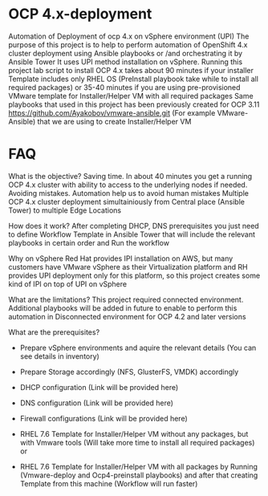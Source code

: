 # OCP 4.x-deployment
Automation of Deployment of ocp 4.x on vSphere environment (UPI)
The purpose of this project is to help to perform automation of OpenShift 4.x cluster deployment using Ansible playbooks or /and orchestrating it by Ansible Tower
It uses UPI method installation on vSphere.
Running this project lab script to install OCP 4.x takes about 90 minutes if your installer Template includes only RHEL OS (PreInstall playbook take while to install all required packages) or 35-40 minutes if you are using pre-provisioned VMware template for Installer/Helper VM with all required packages
Same playbooks that used in this project has been previously created for OCP 3.11 https://github.com/Ayakobov/vmware-ansible.git (For example VMware-Ansible) that we are using to create Installer/Helper VM

# FAQ
What is the objective?
Saving time. In about 40 minutes you get a running OCP 4.x cluster with ability to access to the underlying nodes if needed.
Avoiding mistakes. Automation help us to avoid human mistakes
Multiple OCP 4.x cluster deployment simultainiously from Central place (Ansible Tower) to multiple Edge Locations

How does it work?
After completing DHCP, DNS prerequisites you just need to define Workflow Template in Ansible Tower that will include the relevant playbooks in certain order and Run the workflow

Why on vSphere
Red Hat provides IPI installation on AWS, but many customers have VMware vSphere as their Virtualization platform and RH provides UPI deployment only for this platform, so this project creates some kind of IPI on top of UPI on vSphere


What are the limitations?
This project required connected environment. Additional playbooks will be added in future to enable to perform this automation in Disconnected environment for OCP 4.2 and later versions

What are the prerequisites?
 - Prepare vSphere environments and aquire the relevant details (You can see details in inventory)
 
 - Prepare Storage accordingly (NFS, GlusterFS, VMDK) accordingly
 
 - DHCP configuration (Link will be provided here)
 
 - DNS configuration (Link will be provided here)
 
 - Firewall configurations (Link will be provided here)
 
 - RHEL 7.6 Template for Installer/Helper VM without any packages, but with Vmware tools (Will take more time to install all required packages) or
 
 - RHEL 7.6 Template for Installer/Helper VM with all packages by Running (Vmware-deploy and Ocp4-preinstall playbooks) and after that creating Template from this machine (Workflow will run faster)


